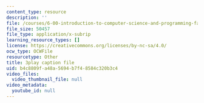 ```yaml
---
content_type: resource
description: ''
file: /courses/6-00-introduction-to-computer-science-and-programming-fall-2008/b4c8809fa48a5694b7f48584c320b3c4_le8tpXQyYcM.vtt
file_size: 50457
file_type: application/x-subrip
learning_resource_types: []
license: https://creativecommons.org/licenses/by-nc-sa/4.0/
ocw_type: OCWFile
resourcetype: Other
title: 3play caption file
uid: b4c8809f-a48a-5694-b7f4-8584c320b3c4
video_files:
  video_thumbnail_file: null
video_metadata:
  youtube_id: null
---
```

